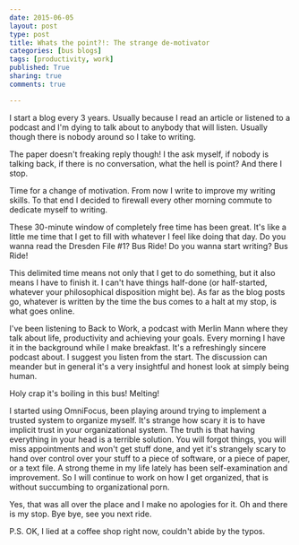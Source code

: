 ```yaml
---
date: 2015-06-05
layout: post
type: post
title: Whats the point?!: The strange de-motivator
categories: [bus blogs]
tags: [productivity, work]
published: True
sharing: true
comments: true

---
```


I start a blog every 3 years. Usually because I read an article or listened to a podcast and I'm dying to talk about to anybody that will listen. Usually though there is nobody around so I take to writing.

The paper doesn't freaking reply though! I the ask myself, if nobody is talking back, if there is no conversation, what the hell is point? And there I stop.

Time for a change of motivation. From now I write to improve my writing skills. To that end I decided to firewall every other morning commute to dedicate myself to writing.

These 30-minute window of completely free time has been great. It's like a little me time that I get to fill with whatever I feel like doing that day. Do you wanna read the Dresden File #1? Bus Ride! Do you wanna start writing? Bus Ride!

This delimited time means not only that I get to do something, but it also means I have to finish it. I can't have things half-done (or half-started, whatever your philosophical disposition might be). As far as the blog posts go, whatever is written by the time the bus comes to a halt at my stop, is what goes online.

I've been listening to Back to Work, a podcast with Merlin Mann where they talk about life, productivity and achieving your goals. Every morning I have it in the background while I make breakfast. It's a refreshingly sincere podcast about. I suggest you listen from the start. The discussion can meander but in general it's a very insightful and honest look at simply being human.

Holy crap it's boiling in this bus! Melting!

I started using OmniFocus, been playing around trying to implement a trusted system to organize myself. It's strange how scary it is to have implicit trust in your organizational system. The truth is that having everything in your head is a terrible solution. You will forgot things, you will miss appointments and won't get stuff done, and yet it's strangely scary to hand over control over your stuff to a piece of software, or a piece of paper, or a text file. A strong theme in my life lately has been self-examination and improvement. So I will continue to work on how I get organized, that is without succumbing to organizational porn.

Yes, that was all over the place and I make no apologies for it. Oh and there is my stop. Bye bye, see you next ride.

P.S. OK, I lied at a coffee shop right now, couldn't abide by the typos.